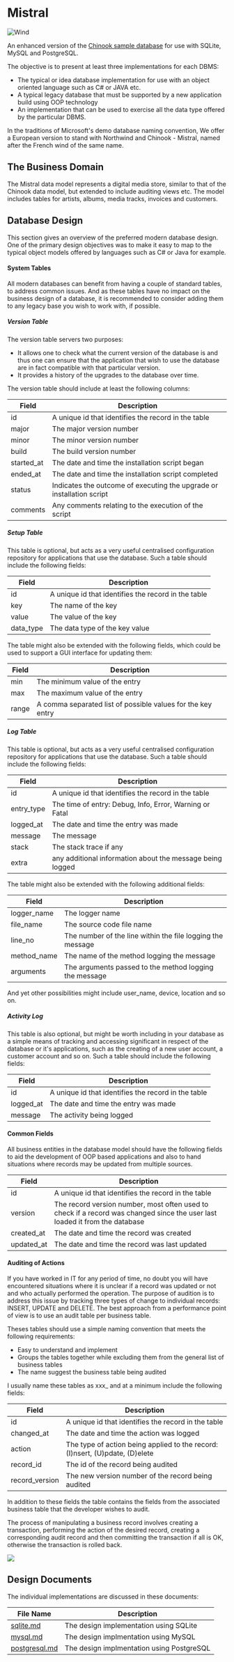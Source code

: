 # Mistral

![Wind](docs/img/wind.jpg)

An enhanced version of the [Chinook sample database](https://github.com/lerocha/chinook-database) for use with SQLite, MySQL and PostgreSQL.

The objective is to present at least three implementations for each DBMS:

- The typical or idea database implementation for use with an object oriented language such as C# or JAVA etc.
- A typical legacy database that must be supported by a new application build using OOP technology
- An implementation that can be used to exercise all the data type offered by the particular DBMS.

In the traditions of Microsoft's demo database naming convention, We offer a European version to stand with Northwind and Chinook - Mistral, named after the French wind of the same name.

## The Business Domain

The Mistral data model represents a digital media store, similar to that of the Chinook data model, but extended to include auditing views etc. The model includes tables for artists, albums, media tracks, invoices and customers.

## Database Design

This section gives an overview of the preferred modern database design. One of the primary design objectives was to make it easy to map to the typical object models offered by languages such as C# or Java for example.

#### System Tables

All modern databases can benefit from having a couple of standard tables, to address common issues. And as these tables have no impact on the business design of a database, it is recommended to consider adding them to any legacy base you wish to work with, if possible.

##### Version Table

The version table servers two purposes:

- It allows one to check what the current version of the database is and thus one can ensure that the application that wish to use the database are in fact compatible with that particular version.
- It provides a history of the upgrades to the database over time.

The version table should include at least the following columns:

| Field      | Description                                                           |
| ---------- | --------------------------------------------------------------------- |
| id         | A unique id that identifies the record in the table                   |
| major      | The major version number                                              |
| minor      | The minor version number                                              |
| build      | The build version number                                              |
| started_at | The date and time the installation script began                       |
| ended_at   | The date and time the installation script completed                   |
| status     | Indicates the outcome of executing the upgrade or installation script |
| comments   | Any comments relating to the execution of the script                  |

##### Setup Table

This table is optional, but acts as a very useful centralised configuration repository for applications that use the database. Such a table should include the following fields:

| Field     | Description                                         |
| --------- | --------------------------------------------------- |
| id        | A unique id that identifies the record in the table |
| key       | The name of the key                                 |
| value     | The value of the key                                |
| data_type | The data type of the key value                      |

The table might also be extended with the following fields, which could be used to support a GUI interface for updating them:

| Field | Description                                                 |
| ----- | ----------------------------------------------------------- |
| min   | The minimum value of the entry                              |
| max   | The maximum value of the entry                              |
| range | A comma separated list of possible values for the key entry |

##### Log Table

This table is optional, but acts as a very useful centralised configuration repository for applications that use the database. Such a table should include the following fields:

| Field      | Description                                               |
| ---------- | --------------------------------------------------------- |
| id         | A unique id that identifies the record in the table       |
| entry_type | The time of entry: Debug, Info, Error, Warning or Fatal   |
| logged_at  | The date and time the entry was made                      |
| message    | The message                                               |
| stack      | The stack trace if any                                    |
| extra      | any additional information about the message being logged |

The table might also be extended with the following additional fields:

| Field       | Description                                                |
| ----------- | ---------------------------------------------------------- |
| logger_name | The logger name                                            |
| file_name   | The source code file name                                  |
| line_no     | The number of the line within the file logging the message |
| method_name | The name of the method logging the message                 |
| arguments   | The arguments passed to the method logging the message     |

And yet other possibilities might include user_name, device, location and so on.

##### Activity Log

This table is also optional, but might be worth including in your database as a simple means of tracking and accessing significant in respect of the database or it's applications, such as the creating of a new user account, a customer account and so on. Such a table should include the following fields:

| Field     | Description                                         |
| --------- | --------------------------------------------------- |
| id        | A unique id that identifies the record in the table |
| logged_at | The date and time the entry was made                |
| message   | The activity being logged                           |

#### Common Fields

All business entities in the database model should have the following fields to aid the development of OOP based applications and also to hand situations where records may be updated from multiple sources.

| Field      | Description                                                                                                                 |
| ---------- | --------------------------------------------------------------------------------------------------------------------------- |
| id         | A unique id that identifies the record in the table                                                                         |
| version    | The record version number, most often used to check if a record was changed since the user last loaded it from the database |
| created_at | The date and time the record was created                                                                                    |
| updated_at | The date and time the record was last updated                                                                               |

#### Auditing of Actions

If you have worked in IT for any period of time, no doubt you will have encountered situations where it is unclear if a record was updated or not and who actually performed the operation. The purpose of audition is to address this issue by tracking three types of change to individual records: INSERT, UPDATE and DELETE. The best approach from a performance point of view is to use an audit table per business table.

Theses tables should use a simple naming convention that meets the following requirements:

- Easy to understand and implement
- Groups the tables together while excluding them from the general list of business tables
- The name suggest the business table being audited

I usually name these tables as xxx_ and at a minimum include the following fields:

| Field          | Description                                                                  |
| -------------- | ---------------------------------------------------------------------------- |
| id             | A unique id that identifies the record in the table                          |
| changed_at     | The date and time the action was logged                                      |
| action         | The type of action being applied to the record: (I)nsert, (U)pdate, (D)elete |
| record_id      | The id of the record being audited                                           |
| record_version | The new version number of the record being audited                           |

In addition to these fields the table contains the fields from the associated business table that the developer wishes to audit.

The process of manipulating a business record involves creating a transaction, performing the action of the desired record, creating a corresponding audit record and then committing the transaction if all is OK, otherwise the transaction is rolled back.

![](docs/img/business_transaction.png)

## Design Documents

The individual implementations are discussed in these documents:

| File Name                          | Description                               |
| ---------------------------------- | ----------------------------------------- |
| [sqlite.md](doc/sqlite.md)         | The design implementation using SQLite    |
| [mysql.md](doc/mysql.md)           | The design implmentation using MySQL      |
| [postgresql.md](doc/postgresql.md) | The design implmentation using PostgreSQL |
